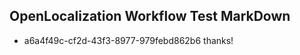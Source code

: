 ## OpenLocalization Workflow Test MarkDown
* a6a4f49c-cf2d-43f3-8977-979febd862b6 thanks!

<!--HONumber=Jul16_HO4-->


